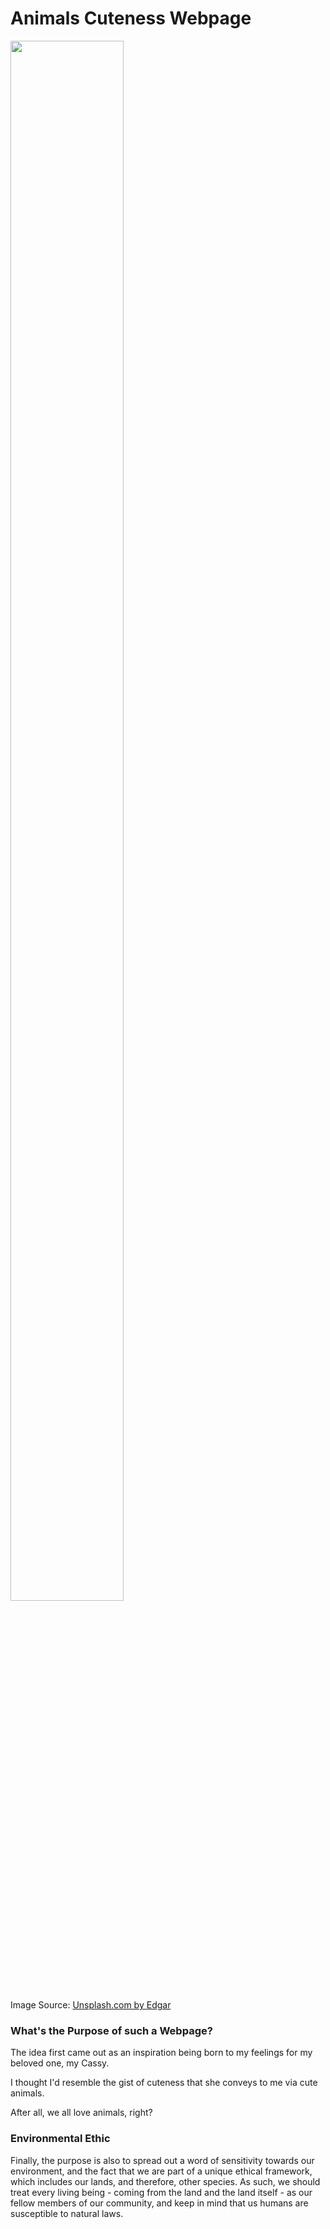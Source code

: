 # Animals Cuteness Webpage

<img src="./images/cute-cat.avif" width="60%" height="80%"/>

<p>Image Source: <a href="https://unsplash.com/photos/brown-tabby-kitten-sitting-on-floor-nKC772R_qog">Unsplash.com by <a href="https://unsplash.com/@e_d_g_a_r">Edgar</a></a></p>

<h3>What's the Purpose of such a Webpage?</h3>

<p>The idea first came out as an inspiration being born to my feelings for my beloved one, my Cassy.</p>

<p>I thought I'd resemble the gist of cuteness that she conveys to me via cute animals.</p>

<p>After all, we all love animals, right? </p>

<h3>Environmental Ethic</h3>

<p>Finally, the purpose is also to spread out a word of sensitivity towards our environment, and the fact that we are part of a unique ethical framework, which includes our lands, and therefore, other species. As such, we should treat every living being - coming from the land and the land itself - as our fellow members of our community, and keep in mind that us humans are susceptible to natural laws.</p>

